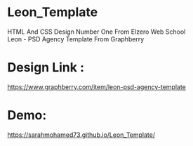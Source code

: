 # Leon_Template
HTML And CSS Design Number One From Elzero Web School <br>
Leon - PSD Agency Template From Graphberry <br>
# Design Link :
https://www.graphberry.com/item/leon-psd-agency-template <br>
# Demo:
https://sarahmohamed73.github.io/Leon_Template/ 
